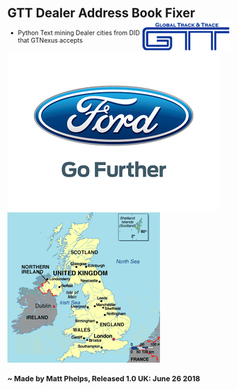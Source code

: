 # GTT Dealer Address Book Fixer    <img align="right" width="200" height="70" src="img/GTT2.png">
* Python Text mining Dealer cities from DID that GTNexus accepts

 ![ford logo](img/ford2.png) ![picture of uk](img/uk.png) 
 ### ~ Made by Matt Phelps, Released 1.0 UK: June 26 2018
